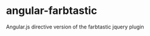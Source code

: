 angular-farbtastic
==================

Angular.js directive version of the farbtastic jquery plugin
